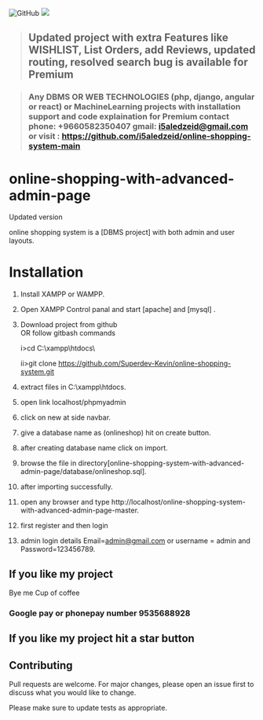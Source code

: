 ![GitHub](https://img.shields.io/github/license/PuneethReddyHC/online-shopping-system-advanced)
![](https://visitor-badge.glitch.me/badge?page_id=puneethreddyhc.shop)

> ## Updated project with extra Features like WISHLIST, List Orders, add Reviews, updated routing, resolved search bug is available for Premium 

> ### Any DBMS OR WEB TECHNOLOGIES (php, django, angular or react) or MachineLearning projects with installation support and code explaination for Premium contact phone: +9660582350407 gmail: i5aledzeid@gmail.com or visit : https://github.com/i5aledzeid/online-shopping-system-main

# online-shopping-with-advanced-admin-page
Updated version

online shopping system is a [DBMS project] with both admin and user layouts.

# Installation

1. Install XAMPP or WAMPP.

2. Open XAMPP Control panal and start [apache] and [mysql] .

3. Download project from github  
    OR follow gitbash commands
    
    i>cd C:\\xampp\htdocs\
    
    ii>git clone https://github.com/Superdev-Kevin/online-shopping-system.git
    
4. extract files in C:\\xampp\htdocs\.

5. open link localhost/phpmyadmin

6. click on new at side navbar.

7. give a database name as (onlineshop) hit on create button.

8. after creating database name click on import.

9. browse the file in directory[online-shopping-system-with-advanced-admin-page/database/onlineshop.sql].

10. after importing successfully.

11. open any browser and type http://localhost/online-shopping-system-with-advanced-admin-page-master.

12. first register and then login

13. admin login details  Email=admin@gmail.com or username = admin and Password=123456789.

## If you like my project 
Bye me Cup of coffee

### Google pay or phonepay number 9535688928
##  If you like my project hit a star button

## Contributing
Pull requests are welcome. For major changes, please open an issue first to discuss what you would like to change.

Please make sure to update tests as appropriate.
